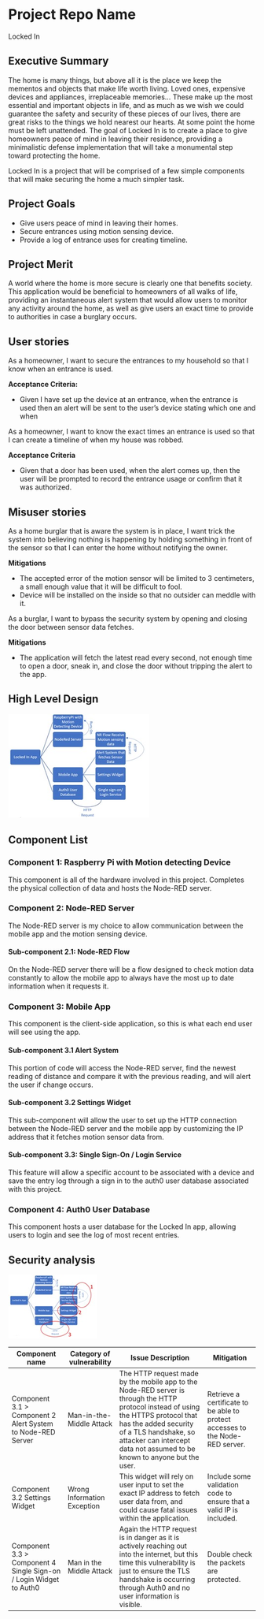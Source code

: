 # Project Repo Name
Locked In

## Executive Summary
The home is many things, but above all it is the place we keep the mementos and objects that make life worth living. Loved ones, expensive devices and appliances, irreplaceable memories… These make up the most essential and important objects in life, and as much as we wish we could guarantee the safety and security of these pieces of our lives, there are great risks to the things we hold nearest our hearts. At some point the home must be left unattended. The goal of Locked In is to create a place to give homeowners peace of mind in leaving their residence, providing a minimalistic defense implementation that will take a monumental step toward protecting the home.

Locked In is a project that will be comprised of a few simple components that will make securing the home a much simpler task.

## Project Goals
* Give users peace of mind in leaving their homes.
* Secure entrances using motion sensing device.
* Provide a log of entrance uses for creating timeline.

## Project Merit
A world where the home is more secure is clearly one that benefits society. This application would be beneficial to homeowners of all walks of life, providing an instantaneous alert system that would allow users to monitor any activity around the home, as well as give users an exact time to provide to authorities in case a burglary occurs.

## User stories
As a homeowner, I want to secure the entrances to my household so that I know when an entrance is used.

**Acceptance Criteria:**
* Given I have set up the device at an entrance, when the entrance is used then an alert will be sent to the user’s device stating which one and when

As a homeowner, I want to know the exact times an entrance is used so that I can create a timeline of when my house was robbed.

**Acceptance Criteria**
* Given that a door has been used, when the alert comes up, then the user will be prompted to record the entrance usage or confirm that it was authorized.

## Misuser stories
As a home burglar that is aware the system is in place, I want trick the system into believing nothing is happening by holding something in front of the sensor so that I can enter the home without notifying the owner.

**Mitigations**
* The accepted error of the motion sensor will be limited to 3 centimeters, a small enough value that it will be difficult to fool.
* Device will be installed on the inside so that no outsider can meddle with it.

As a burglar, I want to bypass the security system by opening and closing the door between sensor data fetches.

**Mitigations**
* The application will fetch the latest read every second, not enough time to open a door, sneak in, and close the door without tripping the alert to the app.

## High Level Design
![Tooltip for visually disabled](./HighDesignLockedIn.jpg)

## Component List
### Component 1: Raspberry Pi with Motion detecting Device
This component is all of the hardware involved in this project. Completes the physical collection of data and hosts the Node-RED server.

### Component 2: Node-RED Server
The Node-RED server is my choice to allow communication between the mobile app and the motion sensing device.

#### Sub-component 2.1: Node-RED Flow
On the Node-RED server there will be a flow designed to check motion data constantly to allow the mobile app to always have the most up to date information when it requests it.

### Component 3: Mobile App
This component is the client-side application, so this is what each end user will see using the app.

#### Sub-component 3.1 Alert System
This portion of code will access the Node-RED server, find the newest reading of distance and compare it with the previous reading, and will alert the user if change occurs.

#### Sub-component 3.2 Settings Widget
This sub-component will allow the user to set up the HTTP connection between the Node-RED server and the mobile app by customizing the IP address that it fetches motion sensor data from.

#### Sub-component 3.3: Single Sign-On / Login Service
This feature will allow a specific account to be associated with a device and save the entry log through a sign in to the auth0 user database associated with this project.

### Component 4: Auth0 User Database
This component hosts a user database for the Locked In app, allowing users to login and see the log of most recent entries.

## Security analysis
![Tooltip for visually disabled](./HighDesignLockedInSA.jpg)

| Component name | Category of vulnerability | Issue Description | Mitigation |
|----------------|---------------------------|-------------------|------------|
| Component 3.1 > Component 2 Alert System to Node-RED Server | Man-in-the-Middle Attack | The HTTP request made by the mobile app to the Node-RED server is through the HTTP protocol instead of using the HTTPS protocol that has the added security of a TLS handshake, so attacker can intercept data not assumed to be known to anyone but the user. | Retrieve a certificate to be able to protect accesses to the Node-RED server. |
| Component 3.2 Settings Widget | Wrong Information Exception | This widget will rely on user input to set the exact IP address to fetch user data from, and could cause fatal issues within the application. | Include some validation code to ensure that a valid IP is included. |
| Component 3.3 > Component 4 Single Sign-on / Login Widget to Auth0 | Man in the Middle Attack | Again the HTTP request is in danger as it is actively reaching out into the internet, but this time this vulnerability is just to ensure the TLS handshake is occurring through Auth0 and no user information is visible. | Double check the packets are protected. |



